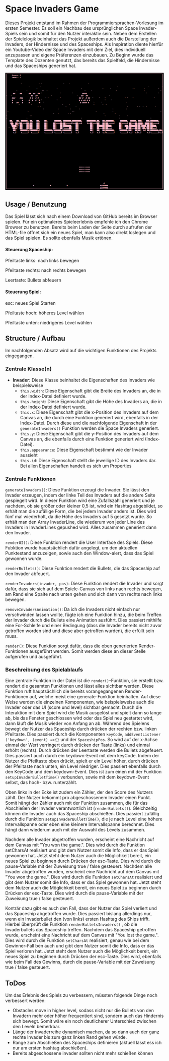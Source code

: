 # Space Invaders Game

Dieses Projekt entstand im Rahmen der Programmiersprachen-Vorlesung im ersten Semester.
Es soll ein Nachbau des ursprünglichen Space Invader-Spiels sein und somit für den Nutzer interaktiv sein.
Neben dem Erstellen der Spielelogik beinhaltet das Projekt außerdem auch die Darstellung der Invaders, der Hindernisse und des Spaceships.
Als Inspiration diente hierfür ein Youtube-Video der Space Invaders mit dem Ziel, dies individuell anzupassen und eigene Präferenzen einzubauen.
Zu Beginn wurde das Template des Dozenten genutzt, das bereits das Spielfeld, die Hindernisse und das Spaceships generiert hat.

![](gamecanvas.png)

## Usage / Benutzung

Das Spiel lässt sich nach einem Download von GitHub bereits im Browser spielen. Für ein optimaleres Spieleerlebnis empfehle ich den Chrome Browser zu benutzen.
Bereits beim Laden der Seite durch aufrufen der HTML-file öffnet sich ein neues Spiel, man kann also direkt loslegen und das Spiel spielen. Es sollte ebenfalls Musik ertönen.

#### Steuerung Spaceship: 
Pfeiltaste links: nach links bewegen

Pfeiltaste rechts: nach rechts bewegen

Leertaste: Bullets abfeuern

#### Steuerung Spiel:
esc: neues Spiel Starten

Pfeiltaste hoch: höheres Level wählen

Pfeiltaste unten: niedrigeres Level wählen

## Structure / Aufbau

Im nachfolgenden Absatz wird auf die wichtigen Funktionen des Projekts eingegangen. 

### Zentrale Klasse(n)

* **Invader:** Diese Klasse beinhaltet die Eigenschaften des Invaders wie beispielsweise
  * `this.width`: Diese Eigenschaft gibt die Breite des Invaders an, die in der Index-Datei definiert wurde.
  * `this.height`: Diese Eigenschaft gibt die Höhe des Invaders an, die in der Index-Datei definiert wurde.
  * `this.x`: Diese Eigenschaft gibt die x-Position des Invaders auf dem Canvas an, die durch eine Funktion generiert wird, ebenfalls in der Index-Datei. Durch diese und die nachfolgende Eigenschaft in der `generateInvaders()` Funktion werden die Space Invaders generiert.
  * `this.y`: Diese Eigenschaft gibt die y-Position des Invaders auf dem Canvas an, die ebenfalls durch eine Funktion generiert wird (Index-Datei).
  * `this.appearance`: Diese Eigenschaft bestimmt wie der Invader aussieht
  * `this.id`: Diese Eigenschaft stellt die jeweilige ID des Invaders dar. 
  Bei allen Eigenschaften handelt es sich um Properties

### Zentrale Funktionen

`generateInvaders()`: Diese Funktion erzeugt die Invader. Sie lässt den Invader erzeugen, indem der linke Teil des Invaders auf die andere Seite gespiegelt wird. In dieser Funktion wird eine Zufallszahl generiert und je nachdem, ob sie größer oder kleiner 0,5 ist, wird ein Hashtag abgebildet, so erhält man die zufällige Form, die bei jedem Invader anders ist. Dies wird fünf mal wiederholt, da die Höhe des Invaders auf 5 gesetzt wurde. So erhält man den Array InvaderLine, die wiederum von jeder Line des Invaders in InvaderLines gepushed wird. Alles zusammen generiert dann den Invader.

`renderUI()`: Diese Funktion rendert die User Interface des Spiels. Diese Fubktion wurde hauptsächlich dafür angelegt, um den aktuellen Punktestand anzuzeigen, sowie auch den Window-alert, dass das Spiel gewonnen wurde.

`renderBullets()`: Diese Funktion rendert die Bullets, die das Spaceship auf den Invader abfeuert.

`renderInvaders(invader, pos)`: Diese Funktion rendert die Invader und sorgt dafür, dass sie sich auf dem Spiele-Canvas von links nach rechts bewegen, am Rand eine Spalte nach unten gehen und sich dann von rechts nach links bewegen.

`removeInvadersAnimation()`: Da ich die Invaders nicht einfach nur verschwinden lassen wollte, fügte ich eine Funktion hinzu, die beim Treffen der Invader durch die Bullets eine Animation ausführt. Dies passiert mithilfe eine For-Schleife und einer Bedingung (dass die Invader bereits nicht zuvor getroffen worden sind und diese aber getroffen wurden), die erfüllt sein muss.

`render()`: Diese Funktion sorgt dafür, dass die oben generierten Render-Funktionen ausgeführt werden. Somit werden diese an dieser Stelle aufgerufen und ausgeführt.


### Beschreibung des Spielablaufs

Eine zentrale Funktion in der Datei ist die `render()`-Funktion, sie erstellt bzw. rendert die gesamten Funktionen und lässt alles sichtbar werden. Diese Funktion ruft hauptsächlich die bereits vorangegangenen Render-Funktionen auf, welche meist eine generate-Funktion beinhalten. Auf diese Weise werden die einzelnen Komponenten, wie beispielsweise auch die Invader oder das UI (score und level) sichtbar gemacht. Durch die Interaktion mit dem Spiel wird die Musik ausgelöst und spielt dann so lange ab, bis das Fenster geschlossen wird oder das Spiel neu gestartet wird, dann läuft die Musik wieder von Anfang an ab.
Während des Spielens bewegt der Nutzer das Spaceship durch drücken der rechten bzw. linken Pfeiltaste. Dies passiert durch die Komponenten `keyCode`, `addEventListener` `('keydown', (event) =>{}` und der `SpaceshipPos`. So wird auf der x-Achse einmal der Wert verringert durch drücken der Taste (links) und einmal erhöht (rechts). Durch drücken der Leertaste werden die Bullets abgefeuert. Dies passiert auch durch ein keydown-Event mit dem keyCode.
Indem der Nutzer die Pfeiltaste oben drückt, spielt er ein Level höher, durch drücken der Pfeiltaste nach unten, ein Level niedriger. Dies passiert ebenfalls durch den KeyCode und dem keydown-Event. Dies ist zum einen mit der Funktion `setupInvaderBulletTime()` verbunden, sowie mit dem keydown-Event selbst, das hoch- bzw. runterzählt.

Oben links in der Ecke ist zudem ein Zähler, der den Score des Nutzers zählt. Der Nutzer bekommt pro abgeschossenem Invader einen Punkt. Somit hängt der Zähler auch mit der Funktion zusammen, die für das Abschießen der Invader verantwortlich ist (`renderBullets()`). Gleichzeitig können die Invader auch das Spaceship abschießen. Dies passiert zufällig durch die Funktion `setupInvaderBulletTime()`, die je nach Level eine höhere Intervallspanne oder eben eine kleinere Intervallspanne berechnet. Dies hängt dann wiederum auch mit der Auswahl des Levels zusammen.

Nachdem alle Invader abgetroffen wurden, erscheint eine Nachricht auf dem Canvas mit "You won the game.". Dies wird durch die Funktion setCharsAt realisiert und gibt dem Nutzer somit die Info, dass er das Spiel gewonnen hat. Jetzt steht dem Nutzer auch die Möglichkeit bereit, ein neues Spiel zu beginnen durch Drücken der esc-Taste. Dies wird durch die pause-Variable mit der Zuweisung true / false gesteuert. Nachdem alle Invader abgetroffen wurden, erscheint eine Nachricht auf dem Canvas mit "You won the game.". Dies wird durch die Funktion `setCharsAt` realisiert und gibt dem Nutzer somit die Info, dass er das Spiel gewonnen hat. Jetzt steht dem Nutzer auch die Möglichkeit bereit, ein neues Spiel zu beginnen durch Drücken der esc-Taste. Dies wird durch die pause-Variable mit der Zuweisung true / false gesteuert. 

Konträr dazu gibt es auch den Fall, dass der Nutzer das Spiel verliert und das Spaceship abgetroffen wurde. Dies passiert bislang allerdings nur, wenn ein Invaderbullet den (von links) ersten Hashtag des Ships trifft. Hierbei überprüft die Funktion `renderBulletsInvaders()` , ob die Invaderbullets das Spaceship treffen.
Nachdem das Spaceship getroffen wurde, erscheint eine Nachricht auf dem Canvas mit "You lost the game.". Dies wird durch die Funktion `setCharsAt` realisiert, genau wie bei dem Gewinner-Fall ben auch und gibt dem Nutzer somit die Info, dass er das Spiel verloren hat. Jetzt steht dem Nutzer auch die Möglichkeit bereit, ein neues Spiel zu beginnen durch Drücken der esc-Taste. Dies wird, ebenfalls wie beim Fall des Gewinns, durch die pause-Variable mit der Zuweisung true / false gesteuert. 


## ToDos

Um das Erlebnis des Spiels zu verbessern, müssten folgende Dinge noch verbessert werden:
* Obstacles move in higher level, sodass nicht nur die Bullets von den Invadern mehr oder höher frequentiert sind, sondern auch das Hindernis sich bewegt. Somit wäre ein noch deutlicherer Unterschied zwischen den Leveln bemerkbar.
* Länge der Invaderreihe dynamisch machen, da so dann auch der ganz rechte Invader bis zum ganz linken Rand gehen würde.
* Range zum Abschießen des Spaceships definieren (aktuell lässt ess ich nur am ersten hashtag abschießen).
* Bereits abgeschossene invader sollten nicht mehr schießen können

